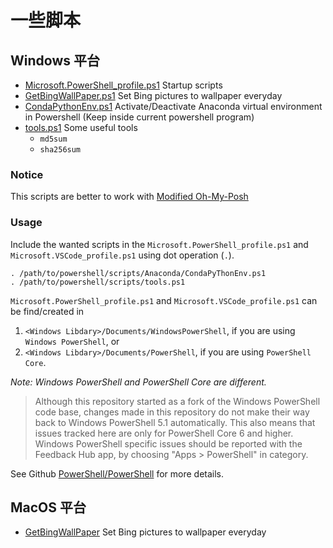 # 一些脚本

## Windows 平台

* [Microsoft.PowerShell_profile.ps1](/win_scripts/Microsoft.PowerShell_profile.ps1) Startup scripts
* [GetBingWallPaper.ps1](/win_scripts/GetBingWallPaper.ps1) Set Bing pictures to wallpaper everyday
* [CondaPythonEnv.ps1](/win_scripts/Anaconda/CondaPythonEnv.ps1) Activate/Deactivate Anaconda virtual environment in Powershell (Keep inside current powershell program)
* [tools.ps1](/win_scripts/tools.ps1) Some useful tools
    * `md5sum`
    * `sha256sum`


### Notice

This scripts are better to work with [Modified Oh-My-Posh](https://github.com/Jarvis73/oh-my-posh)


### Usage

Include the wanted scripts in the `Microsoft.PowerShell_profile.ps1` and `Microsoft.VSCode_profile.ps1` using dot operation (`.`). 

```pwsh
. /path/to/powershell/scripts/Anaconda/CondaPyThonEnv.ps1
. /path/to/powershell/scripts/tools.ps1
```

`Microsoft.PowerShell_profile.ps1` and `Microsoft.VSCode_profile.ps1` can be find/created in 

1. `<Windows Libdary>/Documents/WindowsPowerShell`, if you are using `Windows PowerShell`, or
2. `<Windows Libdary>/Documents/PowerShell`, if you are using `PowerShell Core`. 

*Note: Windows PowerShell and PowerShell Core are different.* 

> Although this repository started as a fork of the Windows PowerShell code base, changes made in this repository do not make their way back to Windows PowerShell 5.1 automatically. This also means that issues tracked here are only for PowerShell Core 6 and higher. Windows PowerShell specific issues should be reported with the Feedback Hub app, by choosing "Apps > PowerShell" in category.

See Github [PowerShell/PowerShell](https://github.com/PowerShell/PowerShell) for more details.

## MacOS 平台

* [GetBingWallPaper](/macos_scripts/WallPaper/gbwp.sh) Set Bing pictures to wallpaper everyday

